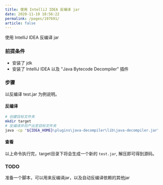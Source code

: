 ```yaml
---
title: 使用 IntelliJ IDEA 反编译 jar
date: 2020-11-10 18:56:22
permalink: /pages/197691/
article: false
---
```


使用 IntelliJ IDEA 反编译 jar

### 前提条件
* 安装了 jdk
* 安装了 IntelliJ IDEA 以及 "Java Bytecode Decompiler" 插件

### 步骤
以反编译 test.jar 为例说明。
#### 反编译
```bash
# 创建目标文件夹
mkdir target
# 反编译并将产出至目标文件夹
java -cp "${IDEA_HOME}\plugins\java-decompiler\lib\java-decompiler.jar" org.jetbrains.java.decompiler.main.decompiler.ConsoleDecompiler -dgs=true test.jar target
```
#### 查看
以上命令执行完，target目录下将会生成一个新的 `test.jar`, 解压即可得到源码。

### TODO
准备一个脚本，可以用来反编译jar，以及自动反编译依赖的其他jar

